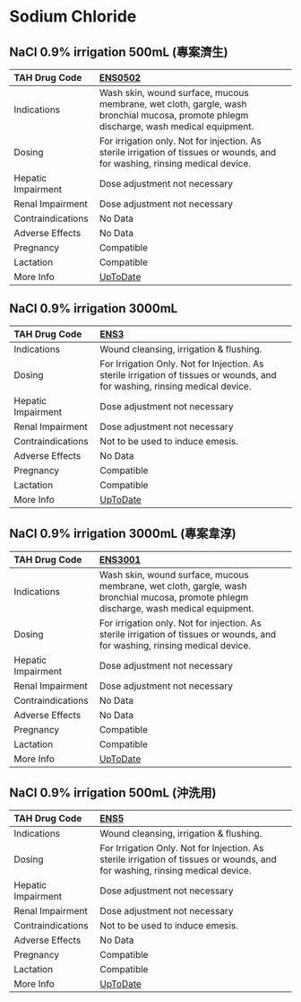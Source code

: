 # Sodium Chloride

## NaCl 0.9% irrigation 500mL (專案濟生)

| TAH Drug Code      | [ENS0502](https://www.tahsda.org.tw/drugs/hissearch.php?drug_code=ENS0502)                                                             |
|:-------------------|:---------------------------------------------------------------------------------------------------------------------------------------|
| Indications        | Wash skin, wound surface, mucous membrane, wet cloth, gargle, wash bronchial mucosa, promote phlegm discharge, wash medical equipment. |
| Dosing             | For irrigation only. Not for injection. As sterile irrigation of tissues or wounds, and for washing, rinsing medical device.           |
| Hepatic Impairment | Dose adjustment not necessary                                                                                                          |
| Renal Impairment   | Dose adjustment not necessary                                                                                                          |
| Contraindications  | No Data                                                                                                                                |
| Adverse Effects    | No Data                                                                                                                                |
| Pregnancy          | Compatible                                                                                                                             |
| Lactation          | Compatible                                                                                                                             |
| More Info          | [UpToDate](https://www.uptodate.com/contents/sodium-chloride-preparations-saline-and-oral-salt-tablets-drug-information)               |

## NaCl 0.9% irrigation 3000mL

| TAH Drug Code      | [ENS3](https://www.tahsda.org.tw/drugs/hissearch.php?drug_code=ENS3)                                                         |
|:-------------------|:-----------------------------------------------------------------------------------------------------------------------------|
| Indications        | Wound cleansing, irrigation & flushing.                                                                                      |
| Dosing             | For Irrigation Only. Not for Injection. As sterile irrigation of tissues or wounds, and for washing, rinsing medical device. |
| Hepatic Impairment | Dose adjustment not necessary                                                                                                |
| Renal Impairment   | Dose adjustment not necessary                                                                                                |
| Contraindications  | Not to be used to induce emesis.                                                                                             |
| Adverse Effects    | No Data                                                                                                                      |
| Pregnancy          | Compatible                                                                                                                   |
| Lactation          | Compatible                                                                                                                   |
| More Info          | [UpToDate](https://www.uptodate.com/contents/sodium-chloride-preparations-saline-and-oral-salt-tablets-drug-information)     |

## NaCl 0.9% irrigation 3000mL (專案韋淳)

| TAH Drug Code      | [ENS3001](https://www.tahsda.org.tw/drugs/hissearch.php?drug_code=ENS3001)                                                             |
|:-------------------|:---------------------------------------------------------------------------------------------------------------------------------------|
| Indications        | Wash skin, wound surface, mucous membrane, wet cloth, gargle, wash bronchial mucosa, promote phlegm discharge, wash medical equipment. |
| Dosing             | For irrigation only. Not for injection. As sterile irrigation of tissues or wounds, and for washing, rinsing medical device.           |
| Hepatic Impairment | Dose adjustment not necessary                                                                                                          |
| Renal Impairment   | Dose adjustment not necessary                                                                                                          |
| Contraindications  | No Data                                                                                                                                |
| Adverse Effects    | No Data                                                                                                                                |
| Pregnancy          | Compatible                                                                                                                             |
| Lactation          | Compatible                                                                                                                             |
| More Info          | [UpToDate](https://www.uptodate.com/contents/sodium-chloride-preparations-saline-and-oral-salt-tablets-drug-information)               |

## NaCl 0.9% irrigation 500mL (沖洗用)

| TAH Drug Code      | [ENS5](https://www.tahsda.org.tw/drugs/hissearch.php?drug_code=ENS5)                                                         |
|:-------------------|:-----------------------------------------------------------------------------------------------------------------------------|
| Indications        | Wound cleansing, irrigation & flushing.                                                                                      |
| Dosing             | For Irrigation Only. Not for Injection. As sterile irrigation of tissues or wounds, and for washing, rinsing medical device. |
| Hepatic Impairment | Dose adjustment not necessary                                                                                                |
| Renal Impairment   | Dose adjustment not necessary                                                                                                |
| Contraindications  | Not to be used to induce emesis.                                                                                             |
| Adverse Effects    | No Data                                                                                                                      |
| Pregnancy          | Compatible                                                                                                                   |
| Lactation          | Compatible                                                                                                                   |
| More Info          | [UpToDate](https://www.uptodate.com/contents/sodium-chloride-preparations-saline-and-oral-salt-tablets-drug-information)     |

